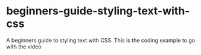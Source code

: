 # beginners-guide-styling-text-with-css
A beginners guide to styling text with CSS. This is the coding example to go with the video
